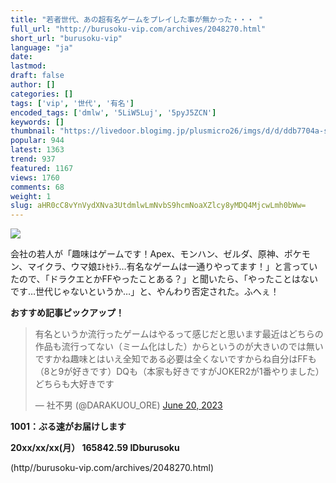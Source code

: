 ```yaml
---
title: "若者世代、あの超有名ゲームをプレイした事が無かった・・・ "
full_url: "http://burusoku-vip.com/archives/2048270.html"
short_url: "burusoku-vip"
language: "ja"
date: 
lastmod: 
draft: false
author: []
categories: []
tags: ['vip', '世代', '有名']
encoded_tags: ['dmlw', '5LiW5Luj', '5pyJ5ZCN']
keywords: []
thumbnail: "https://livedoor.blogimg.jp/plusmicro26/imgs/d/d/ddb7704a-s.png"
popular: 944
latest: 1363
trend: 937
featured: 1167
views: 1760
comments: 68
weight: 1
slug: aHR0cC8vYnVydXNva3UtdmlwLmNvbS9hcmNoaXZlcy8yMDQ4MjcwLmh0bWw=
---
```


![](https://livedoor.blogimg.jp/plusmicro26/imgs/d/d/ddb7704a-s.png)

<div><p>会社の若人が「趣味はゲームです！Apex、モンハン、ゼルダ、原神、ポケモン、マイクラ、ウマ娘ｴﾄｾﾄﾗ…有名なゲームは一通りやってます！」と言っていたので、「ドラクエとかFFやったことある？」と聞いたら、「やったことはないです…世代じゃないというか…」と、やんわり否定された。ふへぇ！</p><p><b>おすすめ記事ピックアップ！</b></p> <p class='g-ad1'> </p> <p class='g-ad2'> </p> <p></p> <blockquote class='twitter-tweet'><p lang='ja' dir='ltr'>有名というか流行ったゲームはやるって感じだと思います最近はどちらの作品も流行ってない（ミーム化はした）からというのが大きいのでは無いですかね趣味とはいえ全知である必要は全くないですからね自分はFFも（8と9が好きです）DQも（本家も好きですがJOKER2が1番やりました）どちらも大好きです</p>— 社不男 (@DARAKUOU_ORE) <a href='https//twitter.com/DARAKUOU_ORE/status/1671221838607941632?ref_src=twsrc%5Etfw'>June 20, 2023</a></blockquote> <p id='csw_block'></p> <p id='divSP1'> </p> <p><b>1001：ぶる速がお届けします <p> 20xx/xx/xx(月） 165842.59 IDburusoku</p></b></p> <p class='g-ad1'> </p> <p class='g-ad2'> </p> <p id='divSP'> </p> </div>

(http//burusoku-vip.com/archives/2048270.html)
